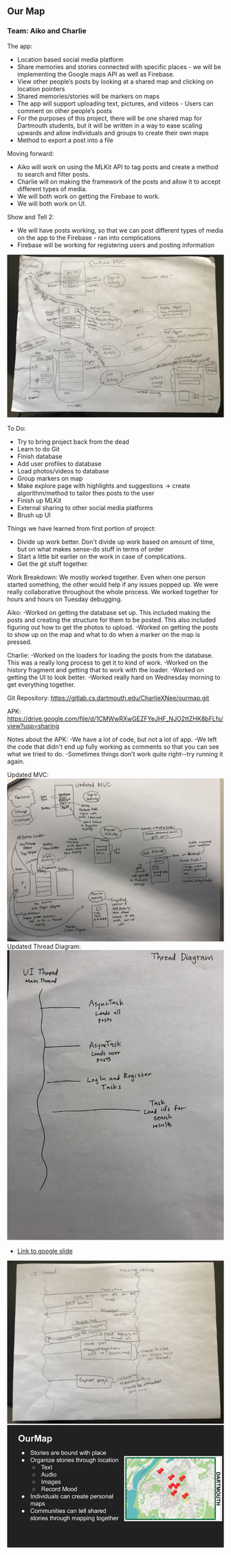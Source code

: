 ## Our Map

### Team: Aiko and Charlie

The app:
- Location based social media platform
- Share memories and stories connected with specific places - we will be implementing the Google maps API as well as Firebase.
- View other people’s posts by looking at a shared map and clicking on location pointers
- Shared memories/stories will be markers on maps
- The app will support uploading text, pictures, and videos
- Users can comment on other people’s posts
- For the purposes of this project, there will be one shared map for Dartmouth students, but it will be written in a way to ease scaling upwards and allow individuals and groups to create their own maps
- Method to export a post into a file

Moving forward:
- Aiko will work on using the MLKit API to tag posts and create a method to search and filter posts. 
- Charlie will on making the framework of the posts and allow it to accept different types of media.
- We will both work on getting the Firebase to work. 
- We will both work on UI. 

Show and Tell 2:
- We will have posts working, so that we can post different types of media on the app to the Firebase - ran into complications
- Firebase will be working for registering users and posting information

<img src="IMG_5056 2.jpg" alt="img"/>

To Do:
- Try to bring project back from the dead
- Learn to do Git
- Finish database
- Add user profiles to database
- Load photos/videos to database 
- Group markers on map
- Make explore page with highlights and suggestions -> create algorithm/method to tailor thes posts to the user
- Finish up MLKit
- External sharing to other social media platforms
- Brush up UI

Things we have learned from first portion of project:
- Divide up work better. Don't divide up work based on amount of time, but on what makes sense-do stuff in terms of order
- Start a little bit earlier on the work in case of complications.
- Get the git stuff together. 

Work Breakdown:
We mostly worked together. Even when one person started something, the other would help if any issues popped up. We were really collaborative throughout the whole process. We worked together for hours and hours on Tuesday debugging. 

Aiko:
-Worked on getting the database set up. This included making the posts and creating the structure for them to be posted. This also included figuring out how to get the photos to upload.
-Worked on getting the posts to show up on the map and what to do when a marker on the map is pressed.

Charlie:
-Worked on the loaders for loading the posts from the database. This was a really long process to get it to kind of work.
-Worked on the history fragment and getting that to work with the loader.
-Worked on getting the UI to look better.
-Worked really hard on Wednesday morning to get everything together.

Git Repository:
https://gitlab.cs.dartmouth.edu/CharlieXNee/ourmap.git

APK:
https://drive.google.com/file/d/1CMWwRXwGEZFYeJHF_NJO2ttZHK8bFLfs/view?usp=sharing

Notes about the APK:
-We have a lot of code, but not a lot of app.
-We left the code that didn't end up fully working as comments so that you can see what we tried to do.
-Sometimes things don't work quite right--try running it again.

Updated MVC:
<img src="IMG_0120.jpg" alt="img"/>
Updated Thread Diagram:
<img src="IMG_0117.jpg" alt="img"/>

- <a href="https://docs.google.com/presentation/d/1333Yhdu7ZHfD8_deQbttFk-vkqlfNNTGXdntPZVN9iU/edit?usp=sharing">Link to google slide</a>
<img src="IMG_5057.jpg" alt="img"/>
<img src="Nee Pitch Slide.jpg" alt="img"/>

